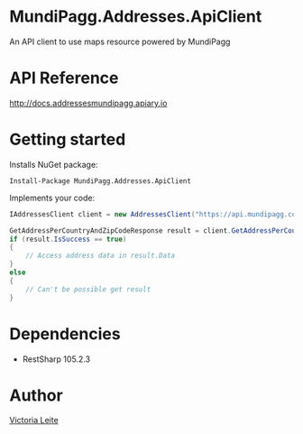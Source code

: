 # MundiPagg.Addresses.ApiClient
An API client to use maps resource powered by MundiPagg

# API Reference

http://docs.addressesmundipagg.apiary.io

# Getting started

Installs NuGet package:

```
Install-Package MundiPagg.Addresses.ApiClient
```

Implements your code:

```c#
IAddressesClient client = new AddressesClient("https://api.mundipagg.com/maps/v1.0"); 

GetAddressPerCountryAndZipCodeResponse result = client.GetAddressPerCountryAndZipCode(CountryEnum.BR, "20740321");
if (result.IsSuccess == true) 
{
    // Access address data in result.Data
}
else
{
    // Can't be possible get result
}
```


# Dependencies

- RestSharp 105.2.3

# Author

[Victoria Leite](mailto:victorialeitemarques8@gmail.com)
